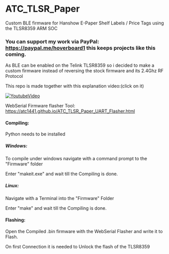 # ATC_TLSR_Paper
Custom BLE firmware for Hanshow E-Paper Shelf Labels / Price Tags using the TLSR8359 ARM SOC

### You can support my work via PayPal: https://paypal.me/hoverboard1 this keeps projects like this coming.

As BLE can be enabled on the Telink TLSR8359 so i decided to make a custom firmware instead of reversing the stock firmware and its 2.4Ghz RF Protocol

This repo is made together with this explanation video:(click on it)

[![YoutubeVideo](https://img.youtube.com/vi/ANHz7EgWx7k/0.jpg)](https://www.youtube.com/watch?v=ANHz7EgWx7k)


WebSerial Firmware flasher Tool: 
https://atc1441.github.io/ATC_TLSR_Paper_UART_Flasher.html

#### Compiling:
Python needs to be installed
##### Windows:
To compile under windows navigate with a command prompt to the "Firmware" folder

Enter "makeit.exe" and wait till the Compiling is done.


##### Linux:
Navigate with a Terminal into the "Firmware" Folder

Enter "make" and wait till the Compiling is done.

#### Flashing:
Open the Compiled .bin firmware with the WebSerial Flasher and write it to Flash.

On first Connection it is needed to Unlock the flash of the TLSR8359

